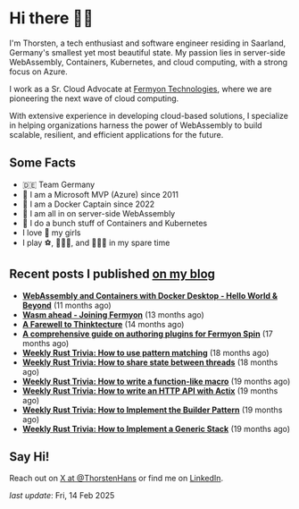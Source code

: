 # Hi there 👋🏼

I'm Thorsten, a tech enthusiast and software engineer residing in Saarland, Germany's smallest yet most beautiful state. My passion lies in server-side WebAssembly, Containers, Kubernetes, and cloud computing, with a strong focus on Azure.

I work as a Sr. Cloud Advocate at [Fermyon Technologies](https://fermyon.com), where we are pioneering the next wave of cloud computing.

With extensive experience in developing cloud-based solutions, I specialize in helping organizations harness the power of WebAssembly to build scalable, resilient, and efficient applications for the future.

## Some Facts

- 🇩🇪 Team Germany
- 🔷 I am a Microsoft MVP (Azure) since 2011
- 🔷 I am a Docker Captain since 2022
- 💜 I am all in on server-side WebAssembly
- 🐳 I do a bunch stuff of Containers and Kubernetes
- I love 💞 my girls
- I play ⚽️, 🏃🏻‍♂️, and 🚴🏼‍♂️ in my spare time

## Recent posts I published [on my blog](https://thorsten-hans.com)

- **[WebAssembly and Containers with Docker Desktop - Hello World & Beyond](https://www.thorsten-hans.com/webassembly-and-containers-with-docker-desktop-hello-world-and-beyond/)** (11 months ago)
- **[Wasm ahead - Joining Fermyon](https://www.thorsten-hans.com/wasm-ahead-joining-fermyon/)** (13 months ago)
- **[A Farewell to Thinktecture](https://www.thorsten-hans.com/farewell-to-thinktecture/)** (14 months ago)
- **[A comprehensive guide on authoring plugins for Fermyon Spin](https://www.thorsten-hans.com/comprehensive-guide-on-authoring-plugins-for-fermyon-spin/)** (17 months ago)
- **[Weekly Rust Trivia: How to use pattern matching](https://www.thorsten-hans.com/weekly-rust-trivia-pattern-matching/)** (18 months ago)
- **[Weekly Rust Trivia: How to share state between threads](https://www.thorsten-hans.com/weekly-rust-trivia-share-state-between-threads/)** (18 months ago)
- **[Weekly Rust Trivia: How to write a function-like macro](https://www.thorsten-hans.com/weekly-rust-trivia-function-like-macros/)** (19 months ago)
- **[Weekly Rust Trivia: How to write an HTTP API with Actix](https://www.thorsten-hans.com/weekly-rust-trivia-http-api-with-actix/)** (19 months ago)
- **[Weekly Rust Trivia: How to Implement the Builder Pattern](https://www.thorsten-hans.com/weekly-rust-trivia-implement-the-builder-pattern/)** (19 months ago)
- **[Weekly Rust Trivia: How to Implement a Generic Stack](https://www.thorsten-hans.com/weekly-rust-trivia-implement-a-generic-stack/)** (19 months ago)

## Say Hi!

Reach out on [X at @ThorstenHans](https://twitter.com/ThorstenHans) or find me on [LinkedIn](https://linkedin.com/in/ThorstenHans).

_last update_: Fri, 14 Feb 2025
